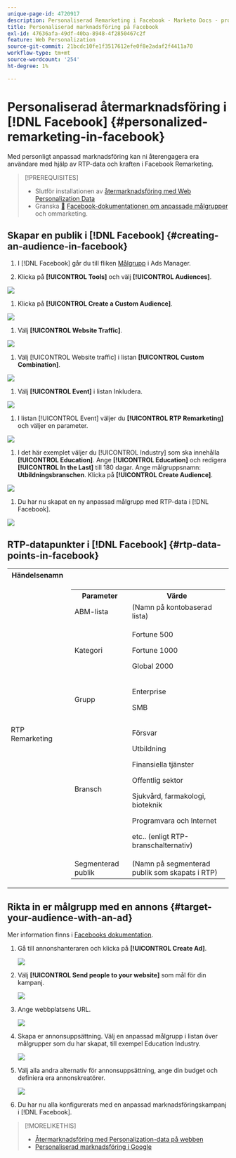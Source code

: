 ```yaml
---
unique-page-id: 4720917
description: Personaliserad Remarketing i Facebook - Marketo Docs - produktdokumentation
title: Personaliserad marknadsföring på Facebook
exl-id: 47636afa-49df-40ba-8948-4f2850467c2f
feature: Web Personalization
source-git-commit: 21bcdc10fe1f3517612efe0f8e2adaf2f4411a70
workflow-type: tm+mt
source-wordcount: '254'
ht-degree: 1%

---
```


# Personaliserad återmarknadsföring i [!DNL Facebook] {#personalized-remarketing-in-facebook}

Med personligt anpassad marknadsföring kan ni återengagera era användare med hjälp av RTP-data och kraften i Facebook Remarketing.

>[!PREREQUISITES]
>
>* Slutför installationen av [återmarknadsföring med Web Personalization Data](/help/marketo/product-docs/web-personalization/website-retargeting/retargeting-with-web-personalization-data.md)
>* Granska [&#128279;](https://developers.facebook.com/docs/ads-for-websites/website-custom-audiences/getting-started#install-the-pixel) [Facebook-dokumentationen om anpassade målgrupper](https://developers.facebook.com/docs/ads-for-websites/website-custom-audiences/getting-started#install-the-pixel) och ommarketing.

## Skapar en publik i [!DNL Facebook] {#creating-an-audience-in-facebook}

1. I [!DNL Facebook] går du till fliken [Målgrupp](https://www.facebook.com/ads/audience_manager) i Ads Manager.

1. Klicka på **[!UICONTROL Tools]** och välj **[!UICONTROL Audiences]**.

![](assets/one-1.png)

1. Klicka på **[!UICONTROL Create a Custom Audience]**.

![](assets/two-1.png)

1. Välj **[!UICONTROL Website Traffic]**.

![](assets/image2015-1-19-16-3a32-3a2.png)

1. Välj [!UICONTROL Website traffic] i listan **[!UICONTROL Custom Combination]**.

![](assets/image2015-1-19-16-3a33-3a21.png)

1. Välj **[!UICONTROL Event]** i listan Inkludera.

![](assets/image2015-1-19-16-3a34-3a9.png)

1. I listan [!UICONTROL Event] väljer du **[!UICONTROL RTP Remarketing]** och väljer en parameter.

![](assets/image2015-1-19-16-3a52-3a29.png)

1. I det här exemplet väljer du [!UICONTROL Industry] som ska innehålla **[!UICONTROL Education]**. Ange **[!UICONTROL Education]** och redigera **[!UICONTROL In the Last]** till 180 dagar. Ange målgruppsnamn: **Utbildningsbranschen**. Klicka på **[!UICONTROL Create Audience]**.

![](assets/image2015-1-19-16-3a56-3a15.png)

1. Du har nu skapat en ny anpassad målgrupp med RTP-data i [!DNL Facebook].

![](assets/image2015-1-19-16-3a59-3a2.png)

## RTP-datapunkter i [!DNL Facebook] {#rtp-data-points-in-facebook}

<table>
 <tbody>
  <tr>
   <th>Händelsenamn</th>
   <th> </th>
  </tr>
  <tr>
   <td>RTP Remarketing</td>
   <td>
    <div>
     <table>
      <tbody>
       <tr>
        <th>Parameter</th>
        <th>Värde</th>
       </tr>
       <tr>
        <td>ABM-lista</td>
        <td>(Namn på kontobaserad lista)</td>
       </tr>
       <tr>
        <td colspan="1">Kategori</td>
        <td colspan="1"><p>Fortune 500</p><p>Fortune 1000</p><p>Global 2000</p></td>
       </tr>
       <tr>
        <td colspan="1">Grupp</td>
        <td colspan="1"><p>Enterprise</p><p>SMB</p></td>
       </tr>
       <tr>
        <td>Bransch</td>
        <td><p>Försvar</p><p>Utbildning</p><p>Finansiella tjänster</p><p>Offentlig sektor</p><p>Sjukvård, farmakologi, bioteknik</p><p>Programvara och Internet</p><p>etc.. (enligt RTP-branschalternativ)</p></td>
       </tr>
       <tr>
        <td colspan="1">Segmenterad publik</td>
        <td colspan="1">(Namn på segmenterad publik som skapats i RTP)</td>
       </tr>
      </tbody>
     </table>
    </div></td>
  </tr>
 </tbody>
</table>

## Rikta in er målgrupp med en annons {#target-your-audience-with-an-ad}

Mer information finns i [Facebooks dokumentation](https://developers.facebook.com/docs/ads-for-websites/website-custom-audiences/getting-started#target-your-audience).

1. Gå till annonshanteraren och klicka på **[!UICONTROL Create Ad]**.

   ![](assets/image2015-1-19-17-3a10-3a19.png)

1. Välj **[!UICONTROL Send people to your website]** som mål för din kampanj.

   ![](assets/image2015-1-19-17-3a11-3a20.png)

1. Ange webbplatsens URL.

   ![](assets/image2015-1-19-17-3a12-3a39.png)

1. Skapa er annonsuppsättning. Välj en anpassad målgrupp i listan över målgrupper som du har skapat, till exempel Education Industry.

   ![](assets/image2015-1-19-17-3a18-3a13.png)

1. Välj alla andra alternativ för annonsuppsättning, ange din budget och definiera era annonskreatörer.

   ![](assets/image2015-1-19-17-3a19-3a25.png)

1. Du har nu alla konfigurerats med en anpassad marknadsföringskampanj i [!DNL Facebook].

>[!MORELIKETHIS]
>
>* [Återmarknadsföring med Personalization-data på webben](/help/marketo/product-docs/web-personalization/website-retargeting/retargeting-with-web-personalization-data.md)
>* [Personaliserad marknadsföring i Google](/help/marketo/product-docs/web-personalization/website-retargeting/personalized-remarketing-in-google.md)
